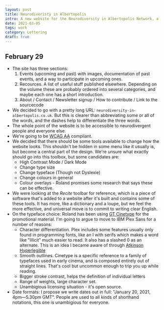 ```yaml
---
layout: post
title: Neurodiveristy in Albertopolis
intro: A new website for the Neurodiversity in Albertopolis Network, a joint effort between the Royal College of Art and Imperial College London. 
date: 2021-03-05
tags: work
category: Lettering
draft: true
---
```


## February 29

- The site has three sections:
    1. Events (upcoming and past) with images, documentation of past events, and a way to participate in upcoming ones.
    2. Recources. A list of useful stuff published elsewhere. Depending on the volume these are probably ordered into several categories, and maybe each one has a short introduction.
    3. About / Contact / Newsletter signup / How to contribute / Link to the sourcecode
- We decided to go with a pretty long URL: ```neurodiversity-in-albertopolis.co.uk```. But this is clearer than abbreviating some or all of the words, and the dashes help to differentiate the three words.
- The whole point of the website is to be accessible to neurodivergent people and everyone else.
- We're going to be [WCAG AA](https://www.w3.org/WAI/WCAG21/quickref/) compliant.
- We decided that there should be some tools available to change how the website looks. This shouldn't be hidden in some menu like it usually is, but become a central part of the design. We're unsure what exactly should go into this toolbox, but some candidates are:
    - High Contrast Mode / Dark Mode
    - Change type size
    - Change typeface (Though not Dyslexie)
    - Change colours in general
    - Colour overlays - Roland promises some research that says these can be effective.
- We were looking at the *Recite* toolbar for reference, which is a piece of software that's added to a website after it's built and contains some of these tools. It has more, like a dictionary and a loupe, but we feel the more effective, and universal move is to commit to writing clear English.
- On the typeface choice: Roland has been using [GT Cinetype]() for the promotional material. I'm going to argue to move to IBM Plex Sans for a number of reasons:
    - Character differentiation. Plex includes some features usually only found in programming fonts, like an I with serifs which makes a word like "Illicit" much easier to read. It also has a slashed 0 as an alternate. This is an idea I became aware of through [Atkinson Hyperlegible](https://brailleinstitute.org/freefont)
    - Smooth outlines. Cinetype is a specific reference to a family of typefaces used in early cinema, and is composed entirely out of straight lines. That's cool but uncommon enough to trip you up while reading.
    - Bigger stroke contrast, helps the definition of individual letters
    - Range of weights, large character set.
    - Unambigious licensing situation - it's open source. 
- Date formats: I propose we write dates out in full: "January 20, 2021, 4pm—5.30pm GMT". People are used to all kinds of shorthand notations, this one is unambigious for everyone. 